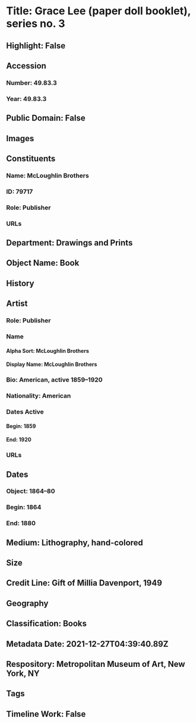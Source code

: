 # Title: Grace Lee (paper doll booklet), series no. 3
## Highlight: False
## Accession
### Number: 49.83.3
### Year: 49.83.3
## Public Domain: False
## Images
## Constituents
### Name: McLoughlin Brothers
### ID: 79717
### Role: Publisher
### URLs
## Department: Drawings and Prints
## Object Name: Book
## History
## Artist
### Role: Publisher
### Name
#### Alpha Sort: McLoughlin Brothers
#### Display Name: McLoughlin Brothers
### Bio: American, active 1859–1920
### Nationality: American
### Dates Active
#### Begin: 1859
#### End: 1920
### URLs
## Dates
### Object: 1864–80
### Begin: 1864
### End: 1880
## Medium: Lithography, hand-colored
## Size
## Credit Line: Gift of Millia Davenport, 1949
## Geography
## Classification: Books
## Metadata Date: 2021-12-27T04:39:40.89Z
## Respository: Metropolitan Museum of Art, New York, NY
## Tags
## Timeline Work: False